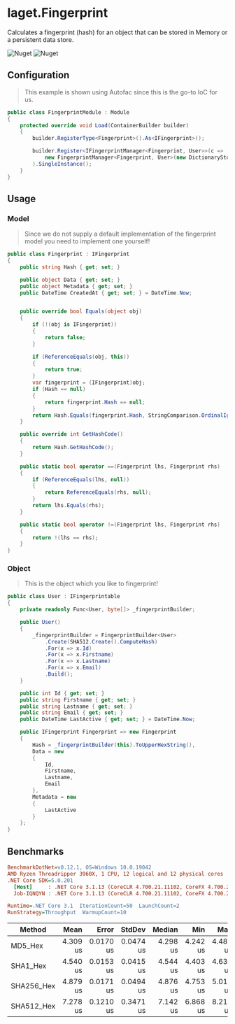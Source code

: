 ﻿# laget.Fingerprint
Calculates a fingerprint (hash) for an object that can be stored in Memory or a persistent data store.

![Nuget](https://img.shields.io/nuget/v/laget.Fingerprint)
![Nuget](https://img.shields.io/nuget/dt/laget.Fingerprint)

## Configuration
> This example is shown using Autofac since this is the go-to IoC for us.
```c#
public class FingerprintModule : Module
{
    protected override void Load(ContainerBuilder builder)
    {
        builder.RegisterType<Fingerprint>().As<IFingerprint>();

        builder.Register<IFingerprintManager<Fingerprint, User>>(c =>
            new FingerprintManager<Fingerprint, User>(new DictionaryStore<Fingerprint>())
        ).SingleInstance();
    }
}
```

## Usage
### Model
> Since we do not supply a default implementation of the fingerprint model you need to implement one yourself!
```c#
public class Fingerprint : IFingerprint
{
    public string Hash { get; set; }

    public object Data { get; set; }
    public object Metadata { get; set; }
    public DateTime CreatedAt { get; set; } = DateTime.Now;


    public override bool Equals(object obj)
    {
        if (!(obj is IFingerprint))
        {
            return false;
        }

        if (ReferenceEquals(obj, this))
        {
            return true;
        }
        var fingerprint = (IFingerprint)obj;
        if (Hash == null)
        {
            return fingerprint.Hash == null;
        }
        return Hash.Equals(fingerprint.Hash, StringComparison.OrdinalIgnoreCase);
    }

    public override int GetHashCode()
    {
        return Hash.GetHashCode();
    }

    public static bool operator ==(Fingerprint lhs, Fingerprint rhs)
    {
        if (ReferenceEquals(lhs, null))
        {
            return ReferenceEquals(rhs, null);
        }
        return lhs.Equals(rhs);
    }

    public static bool operator !=(Fingerprint lhs, Fingerprint rhs)
    {
        return !(lhs == rhs);
    }
}
```

### Object
> This is the object which you like to fingerprint!
```c#
public class User : IFingerprintable
{
    private readonly Func<User, byte[]> _fingerprintBuilder;

    public User()
    {
        _fingerprintBuilder = FingerprintBuilder<User>
            .Create(SHA512.Create().ComputeHash)
            .For(x => x.Id)
            .For(x => x.Firstname)
            .For(x => x.Lastname)
            .For(x => x.Email)
            .Build();
    }

    public int Id { get; set; }
    public string Firstname { get; set; }
    public string Lastname { get; set; }
    public string Email { get; set; }
    public DateTime LastActive { get; set; } = DateTime.Now;

    public IFingerprint Fingerprint => new Fingerprint
    {
        Hash = _fingerprintBuilder(this).ToUpperHexString(),
        Data = new
        {
            Id,
            Firstname,
            Lastname,
            Email
        },
        Metadata = new
        {
            LastActive
        }
    };
}
```

## Benchmarks
```ini
BenchmarkDotNet=v0.12.1, OS=Windows 10.0.19042
AMD Ryzen Threadripper 3960X, 1 CPU, 12 logical and 12 physical cores
.NET Core SDK=5.0.201
  [Host]     : .NET Core 3.1.13 (CoreCLR 4.700.21.11102, CoreFX 4.700.21.11602), X64 RyuJIT
  Job-IQNQYN : .NET Core 3.1.13 (CoreCLR 4.700.21.11102, CoreFX 4.700.21.11602), X64 RyuJIT

Runtime=.NET Core 3.1  IterationCount=50  LaunchCount=2
RunStrategy=Throughput  WarmupCount=10
```

|              Method |     Mean |     Error |    StdDev |   Median |      Min |      Max |
|-------------------- |---------:|----------:|----------:|---------:|---------:|---------:|
|    MD5_Hex | 4.309 us | 0.0170 us | 0.0474 us | 4.298 us | 4.242 us | 4.486 us |
|   SHA1_Hex | 4.540 us | 0.0153 us | 0.0415 us | 4.544 us | 4.403 us | 4.636 us |
| SHA256_Hex | 4.879 us | 0.0171 us | 0.0494 us | 4.876 us | 4.753 us | 5.011 us |
| SHA512_Hex | 7.278 us | 0.1210 us | 0.3471 us | 7.142 us | 6.868 us | 8.219 us |